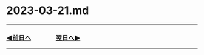 # 2023-03-21.md

---
### [◀️前日へ](https://github.com/yuasys/chatty-journal/blob/main/2023/03/2023-03-20.md)&emsp;&emsp;&emsp;&emsp;[翌日へ▶️](https://github.com/yuasys/chatty-journal/blob/main/2023/03/2023-03-22.md)

---

